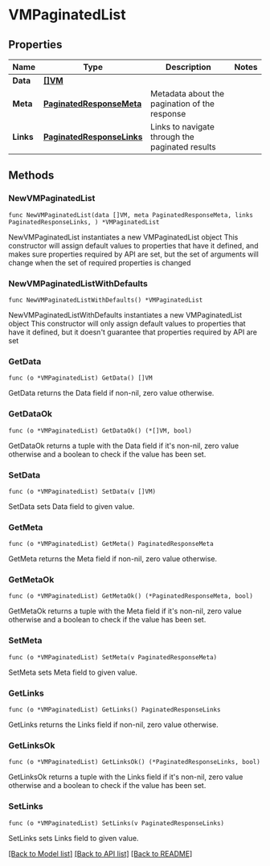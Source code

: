 # VMPaginatedList

## Properties

Name | Type | Description | Notes
------------ | ------------- | ------------- | -------------
**Data** | [**[]VM**](VM.md) |  | 
**Meta** | [**PaginatedResponseMeta**](PaginatedResponseMeta.md) | Metadata about the pagination of the response | 
**Links** | [**PaginatedResponseLinks**](PaginatedResponseLinks.md) | Links to navigate through the paginated results | 

## Methods

### NewVMPaginatedList

`func NewVMPaginatedList(data []VM, meta PaginatedResponseMeta, links PaginatedResponseLinks, ) *VMPaginatedList`

NewVMPaginatedList instantiates a new VMPaginatedList object
This constructor will assign default values to properties that have it defined,
and makes sure properties required by API are set, but the set of arguments
will change when the set of required properties is changed

### NewVMPaginatedListWithDefaults

`func NewVMPaginatedListWithDefaults() *VMPaginatedList`

NewVMPaginatedListWithDefaults instantiates a new VMPaginatedList object
This constructor will only assign default values to properties that have it defined,
but it doesn't guarantee that properties required by API are set

### GetData

`func (o *VMPaginatedList) GetData() []VM`

GetData returns the Data field if non-nil, zero value otherwise.

### GetDataOk

`func (o *VMPaginatedList) GetDataOk() (*[]VM, bool)`

GetDataOk returns a tuple with the Data field if it's non-nil, zero value otherwise
and a boolean to check if the value has been set.

### SetData

`func (o *VMPaginatedList) SetData(v []VM)`

SetData sets Data field to given value.


### GetMeta

`func (o *VMPaginatedList) GetMeta() PaginatedResponseMeta`

GetMeta returns the Meta field if non-nil, zero value otherwise.

### GetMetaOk

`func (o *VMPaginatedList) GetMetaOk() (*PaginatedResponseMeta, bool)`

GetMetaOk returns a tuple with the Meta field if it's non-nil, zero value otherwise
and a boolean to check if the value has been set.

### SetMeta

`func (o *VMPaginatedList) SetMeta(v PaginatedResponseMeta)`

SetMeta sets Meta field to given value.


### GetLinks

`func (o *VMPaginatedList) GetLinks() PaginatedResponseLinks`

GetLinks returns the Links field if non-nil, zero value otherwise.

### GetLinksOk

`func (o *VMPaginatedList) GetLinksOk() (*PaginatedResponseLinks, bool)`

GetLinksOk returns a tuple with the Links field if it's non-nil, zero value otherwise
and a boolean to check if the value has been set.

### SetLinks

`func (o *VMPaginatedList) SetLinks(v PaginatedResponseLinks)`

SetLinks sets Links field to given value.



[[Back to Model list]](../README.md#documentation-for-models) [[Back to API list]](../README.md#documentation-for-api-endpoints) [[Back to README]](../README.md)


